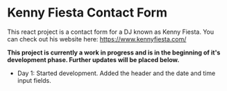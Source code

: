 
# Kenny Fiesta Contact Form

This react project is a contact form for a DJ known as Kenny Fiesta.
You can check out his website here: https://www.kennyfiesta.com/

**This project is currently a work in progress and is in the beginning of it's development phase. Further updates will be placed below.**

- Day 1: Started development. Added the header and the date and time input fields.